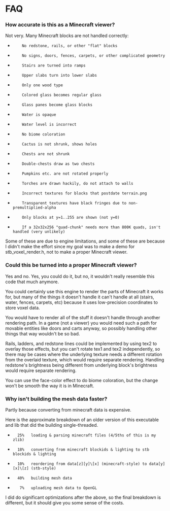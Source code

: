 # FAQ

### How accurate is this as a Minecraft viewer?

Not very. Many Minecraft blocks are not handled correctly:

*         No redstone, rails, or other "flat" blocks
*         No signs, doors, fences, carpets, or other complicated geometry
*         Stairs are turned into ramps
*         Upper slabs turn into lower slabs
*         Only one wood type
*         Colored glass becomes regular glass
*         Glass panes become glass blocks
*         Water is opaque
*         Water level is incorrect
*         No biome coloration
*         Cactus is not shrunk, shows holes
*         Chests are not shrunk
*         Double-chests draw as two chests
*         Pumpkins etc. are not rotated properly
*         Torches are drawn hackily, do not attach to walls
*         Incorrect textures for blocks that postdate terrain.png
*         Transparent textures have black fringes due to non-premultiplied-alpha
*         Only blocks at y=1..255 are shown (not y=0)
*         If a 32x32x256 "quad-chunk" needs more than 800K quads, isn't handled (very unlikely)

Some of these are due to engine limitations, and some of
these are because I didn't make the effort since my
goal was to make a demo for stb_voxel_render.h, not
to make a proper Minecraft viewer.


### Could this be turned into a proper Minecraft viewer?

Yes and no. Yes, you could do it, but no, it wouldn't
really resemble this code that much anymore.

You could certainly use this engine to
render the parts of Minecraft it works for, but many
of the things it doesn't handle it can't handle at all
(stairs, water, fences, carpets, etc) because it uses
low-precision coordinates to store voxel data.

You would have to render all of the stuff it doesn't
handle through another rendering path. In a game (not
a viewer) you would need such a path for movable entities
like doors and carts anyway, so possibly handling other
things that way wouldn't be so bad.

Rails, ladders, and redstone lines could be implemented by
using tex2 to overlay those effects, but you can't rotate
tex1 and tex2 independently, so there may be cases where
the underlying texture needs a different rotation from the
overlaid texture, which would require separate rendering.
Handling redstone's brightness being different from underlying
block's brightness would require separate rendering.

You can use the face-color effect to do biome coloration,
but the change won't be smooth the way it is in Minecraft.


### Why isn't building the mesh data faster?

Partly because converting from minecraft data is expensive.

Here is the approximate breakdown of an older version
of this executable and lib that did the building single-threaded.

*       25%   loading & parsing minecraft files (4/5ths of this is my zlib)
*       18%   converting from minecraft blockids & lighting to stb blockids & lighting
*       10%   reordering from data[z][y]\[x] (minecraft-style) to data[y][x]\[z] (stb-style)
*       40%   building mesh data
*        7%   uploading mesh data to OpenGL

I did do significant optimizations after the above, so the
final breakdown is different, but it should give you some
sense of the costs.

